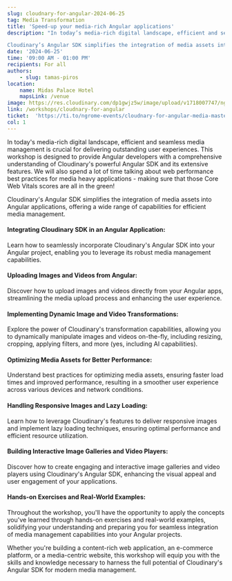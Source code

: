 ```yaml
---
slug: cloudnary-for-angular-2024-06-25
tag: Media Transformation
title: 'Speed-up your media-rich Angular applications'
description: "In today’s media-rich digital landscape, efficient and seamless media management is crucial for delivering outstanding user experiences. This workshop is designed to provide Angular developers with a comprehensive understanding of Cloudinary’s powerful Angular SDK and its extensive features. We will also spend a lot of time talking about web performance best practices for media heavy applications - making sure that those Core Web Vitals scores are all in the green! 

Cloudinary’s Angular SDK simplifies the integration of media assets into Angular applications, offering a wide range of capabilities for efficient media management."
date: '2024-06-25'
time: '09:00 AM - 01:00 PM'
recipients: For all
authors: 
    - slug: tamas-piros
location: 
    name: Midas Palace Hotel
    mapsLink: /venue
image: https://res.cloudinary.com/dp1gwjz5w/image/upload/v1718007747/ngrome-workshops/Tamas-Piros-Workshop_scwp5v.jpg
link: /workshops/cloudnary-for-angular
ticket:  'https://ti.to/ngrome-events/cloudnary-for-angular-media-mastery-workshop'
col: 1
---
```


In today's media-rich digital landscape, efficient and seamless media management is crucial for delivering outstanding user experiences. This workshop is designed to provide Angular developers with a comprehensive understanding of Cloudinary's powerful Angular SDK and its extensive features. We will also spend a lot of time talking about web performance best practices for media heavy applications - making sure that those Core Web Vitals scores are all in the green!


Cloudinary's Angular SDK simplifies the integration of media assets into Angular applications, offering a wide range of capabilities for efficient media management.

#### Integrating Cloudinary SDK in an Angular Application:
Learn how to seamlessly incorporate Cloudinary's Angular SDK into your Angular project, enabling you to leverage its robust media management capabilities.

#### Uploading Images and Videos from Angular:
Discover how to upload images and videos directly from your Angular apps, streamlining the media upload process and enhancing the user experience.

#### Implementing Dynamic Image and Video Transformations:
Explore the power of Cloudinary's transformation capabilities, allowing you to dynamically manipulate images and videos on-the-fly, including resizing, cropping, applying filters, and more (yes, including AI capabilities).

#### Optimizing Media Assets for Better Performance:
Understand best practices for optimizing media assets, ensuring faster load times and improved performance, resulting in a smoother user experience across various devices and network conditions.

#### Handling Responsive Images and Lazy Loading:
Learn how to leverage Cloudinary's features to deliver responsive images and implement lazy loading techniques, ensuring optimal performance and efficient resource utilization.

#### Building Interactive Image Galleries and Video Players:
Discover how to create engaging and interactive image galleries and video players using Cloudinary's Angular SDK, enhancing the visual appeal and user engagement of your applications.

#### Hands-on Exercises and Real-World Examples:
Throughout the workshop, you'll have the opportunity to apply the concepts you've learned through hands-on exercises and real-world examples, solidifying your understanding and preparing you for seamless integration of media management capabilities into your Angular projects.

Whether you're building a content-rich web application, an e-commerce platform, or a media-centric website, this workshop will equip you with the skills and knowledge necessary to harness the full potential of Cloudinary's Angular SDK for modern media management.